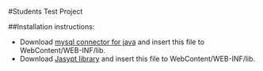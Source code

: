 #Students Test Project

##Installation instructions:

* Download [mysql connector for java](http://mvnrepository.com/artifact/mysql/mysql-connector-java/5.1.35) and insert this file to WebContent/WEB-INF/lib.
* Download [Jasypt library](http://central.maven.org/maven2/org/jasypt/jasypt/1.9.2/jasypt-1.9.2.jar) and insert this file to WebContent/WEB-INF/lib.
